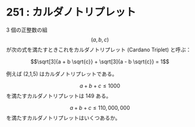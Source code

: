 # 251 : カルダノトリプレット

3 個の正整数の組$$(a,b,c)$$が次の式を満たすときこれをカルダノトリプレット (Cardano Triplet) と呼ぶ：

$$\sqrt[3]{a + b \sqrt{c}} + \sqrt[3]{a - b \sqrt{c}} = 1$$

例えば (2,1,5) はカルダノトリプレットである。

$$a+b+c ≤ 1000$$を満たすカルダノトリプレットは 149 ある。

$$a+b+c ≤ 110,000,000$$を満たすカルダノトリプレットはいくつあるか。
